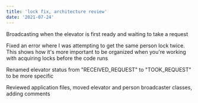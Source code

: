 ```yaml
---
title: 'lock fix, architecture review'
date: '2021-07-24'
---
```


Broadcasting when the elevator is first ready and waiting to take a request

Fixed an error where I was attempting to get the same person lock twice.  This shows how it's more important to be organized when you're working with acquiring locks before the code runs

Renamed elevator status from "RECEIVED_REQUEST" to "TOOK_REQUEST" to be more specific

Reviewed application files, moved elevator and person broadcaster classes, adding comments
